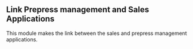 Link Prepress management and Sales Applications
-----------------------------------------------
This module makes the link between the sales and prepress management applications.



